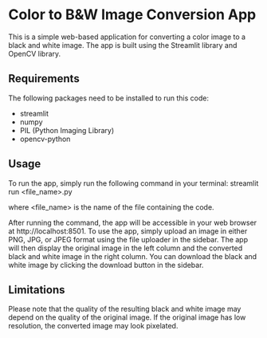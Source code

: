 # Color to B&W Image Conversion App
This is a simple web-based application for converting a color image to a black and white image. The app is built using the Streamlit library and OpenCV library.

## Requirements
The following packages need to be installed to run this code:

- streamlit
- numpy
- PIL (Python Imaging Library)
- opencv-python

## Usage
To run the app, simply run the following command in your terminal:
streamlit run <file_name>.py

where <file_name> is the name of the file containing the code.

After running the command, the app will be accessible in your web browser at http://localhost:8501. To use the app, simply upload an image in either PNG, JPG, or JPEG format using the file uploader in the sidebar. The app will then display the original image in the left column and the converted black and white image in the right column. You can download the black and white image by clicking the download button in the sidebar.

## Limitations
Please note that the quality of the resulting black and white image may depend on the quality of the original image. If the original image has low resolution, the converted image may look pixelated.
